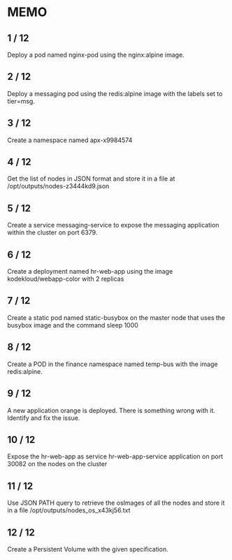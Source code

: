 # MEMO 

## 1 / 12
Deploy a pod named nginx-pod using the nginx:alpine image.

## 2 / 12
Deploy a messaging pod using the redis:alpine image with the labels set to tier=msg.

## 3 / 12
Create a namespace named apx-x9984574

## 4 / 12
Get the list of nodes in JSON format and store it in a file at /opt/outputs/nodes-z3444kd9.json

## 5 / 12
Create a service messaging-service to expose the messaging application within the cluster on port 6379.

## 6 / 12
Create a deployment named hr-web-app using the image kodekloud/webapp-color with 2 replicas

## 7 / 12
Create a static pod named static-busybox on the master node that uses the busybox image and the command sleep 1000

## 8 / 12
Create a POD in the finance namespace named temp-bus with the image redis:alpine.

## 9 / 12
A new application orange is deployed. There is something wrong with it. Identify and fix the issue.

## 10 / 12
Expose the hr-web-app as service hr-web-app-service application on port 30082 on the nodes on the cluster

## 11 / 12
Use JSON PATH query to retrieve the osImages of all the nodes and store it in a file /opt/outputs/nodes_os_x43kj56.txt

## 12 / 12
Create a Persistent Volume with the given specification.